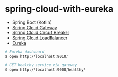 # spring-cloud-with-eureka

- Spring Boot (Kotlin)
- [Spring Cloud Gateway](https://spring.io/projects/spring-cloud-gateway)
- [Spring Cloud Circuit Breaker](https://spring.io/projects/spring-cloud-circuitbreaker)
- [Spring Cloud LoadBalancer](https://spring.io/guides/gs/spring-cloud-loadbalancer/)
- [Eureka](https://github.com/Netflix/eureka)

```sh
# Eureka dashboard
$ open http://localhost:9010/

# GET healthy service via gateway
$ open http://localhost:9000/healthy/
```
